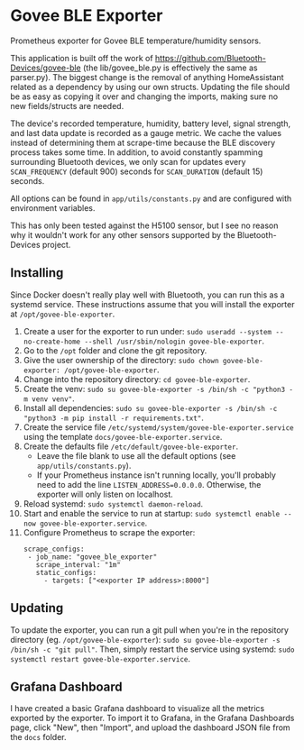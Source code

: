 # Govee BLE Exporter
Prometheus exporter for Govee BLE temperature/humidity sensors.

This application is built off the work of https://github.com/Bluetooth-Devices/govee-ble (the lib/govee_ble.py is effectively the same as parser.py).
The biggest change is the removal of anything HomeAssistant related as a dependency by using our own structs.
Updating the file should be as easy as copying it over and changing the imports, making sure no new fields/structs are needed.

The device's recorded temperature, humidity, battery level, signal strength, and last data update is recorded as a gauge metric.
We cache the values instead of determining them at scrape-time because the BLE discovery process takes some time.
In addition, to avoid constantly spamming surrounding Bluetooth devices, we only scan for updates every `SCAN_FREQUENCY` (default 900) seconds for `SCAN_DURATION` (default 15) seconds.

All options can be found in `app/utils/constants.py` and are configured with environment variables.

This has only been tested against the H5100 sensor, but I see no reason why it wouldn't work for any other sensors supported by the Bluetooth-Devices project.

## Installing
Since Docker doesn't really play well with Bluetooth, you can run this as a systemd service. These instructions assume that you will install the exporter at `/opt/govee-ble-exporter`.

1. Create a user for the exporter to run under: `sudo useradd --system --no-create-home --shell /usr/sbin/nologin govee-ble-exporter`.
1. Go to the `/opt` folder and clone the git repository.
1. Give the user ownership of the directory: `sudo chown govee-ble-exporter: /opt/govee-ble-exporter`.
1. Change into the repository directory: `cd govee-ble-exporter`.
1. Create the venv: `sudo su govee-ble-exporter -s /bin/sh -c "python3 -m venv venv"`.
1. Install all dependencies: `sudo su govee-ble-exporter -s /bin/sh -c "python3 -m pip install -r requirements.txt"`.
1. Create the service file `/etc/systemd/system/govee-ble-exporter.service` using the template `docs/govee-ble-exporter.service`.
1. Create the defaults file `/etc/default/govee-ble-exporter`.
   - Leave the file blank to use all the default options (see `app/utils/constants.py`).
   - If your Prometheus instance isn't running locally, you'll probably need to add the line `LISTEN_ADDRESS=0.0.0.0`. Otherwise, the exporter will only listen on localhost.
1. Reload systemd: `sudo systemctl daemon-reload`.
1. Start and enable the service to run at startup: `sudo systemctl enable --now govee-ble-exporter.service`.
1. Configure Prometheus to scrape the exporter:
    ```
   scrape_configs:
     - job_name: "govee_ble_exporter"
       scrape_interval: "1m"
       static_configs:
         - targets: ["<exporter IP address>:8000"]
   ```
   
## Updating
To update the exporter, you can run a git pull when you're in the repository directory (eg. `/opt/govee-ble-exporter`): `sudo su govee-ble-exporter -s /bin/sh -c "git pull"`.
Then, simply restart the service using systemd: `sudo systemctl restart govee-ble-exporter.service`.

## Grafana Dashboard
I have created a basic Grafana dashboard to visualize all the metrics exported by the exporter.
To import it to Grafana, in the Grafana Dashboards page, click "New", then "Import", and upload the dashboard JSON file from the `docs` folder.